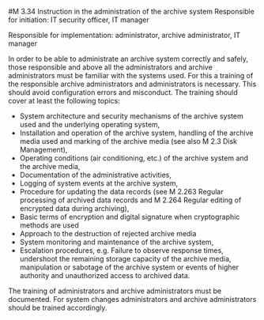 #M 3.34 Instruction in the administration of the archive system
Responsible for initiation: IT security officer, IT manager

Responsible for implementation: administrator, archive administrator, IT manager

In order to be able to administrate an archive system correctly and safely, those responsible and above all the administrators and archive administrators must be familiar with the systems used. For this a training of the responsible archive administrators and administrators is necessary. This should avoid configuration errors and misconduct. The training should cover at least the following topics:

* System architecture and security mechanisms of the archive system used and the underlying operating system,
* Installation and operation of the archive system, handling of the archive media used and marking of the archive media (see also M 2.3 Disk Management),
* Operating conditions (air conditioning, etc.) of the archive system and the archive media,
* Documentation of the administrative activities,
* Logging of system events at the archive system,
* Procedure for updating the data records (see M 2.263 Regular processing of archived data records and M 2.264 Regular editing of encrypted data during archiving),
* Basic terms of encryption and digital signature when cryptographic methods are used
* Approach to the destruction of rejected archive media
* System monitoring and maintenance of the archive system,
* Escalation procedures, e.g. Failure to observe response times, undershoot the remaining storage capacity of the archive media, manipulation or sabotage of the archive system or events of higher authority and unauthorized access to archived data.


The training of administrators and archive administrators must be documented. For system changes administrators and archive administrators should be trained accordingly.



